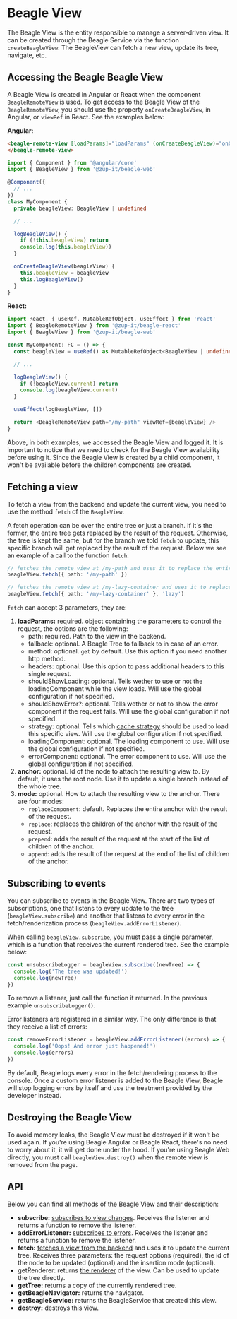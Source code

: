 # Beagle View

The Beagle View is the entity responsible to manage a server-driven view. It can be created through
the Beagle Service via the function `createBeagleView`. The BeagleView can fetch a new view, update
its tree, navigate, etc.

## Accessing the Beagle Beagle View

A Beagle View is created in Angular or React when the component `BeagleRemoteView` is used. To get
access to the Beagle View of the `BeagleRemoteView`, you should use the property
`onCreateBeagleView`, in Angular, or `viewRef` in React. See the examples below:

**Angular:**
```html
<beagle-remote-view [loadParams]="loadParams" (onCreateBeagleView)="onCreateBeagleView($event)">
</beagle-remote-view>
```
```typescript
import { Component } from '@angular/core'
import { BeagleView } from '@zup-it/beagle-web'

@Component({
  // ...
})
class MyComponent {
  private beagleView: BeagleView | undefined

  // ...

  logBeagleView() {
    if (!this.beagleView) return
    console.log(this.beagleView))
  }

  onCreateBeagleView(beagleView) {
    this.beagleView = beagleView
    this.logBeagleView()
  }
}
```

**React:**
```typescript
import React, { useRef, MutableRefObject, useEffect } from 'react'
import { BeagleRemoteView } from '@zup-it/beagle-react'
import { BeagleView } from '@zup-it/beagle-web'

const MyComponent: FC = () => {
  const beagleView = useRef() as MutableRefObject<BeagleView | undefined>

  // ...

  logBeagleView() {
    if (!beagleView.current) return
    console.log(beagleView.current)
  }

  useEffect(logBeagleView, [])

  return <BeagleRemoteView path="/my-path" viewRef={beagleView} />
}
```

Above, in both examples, we accessed the Beagle View and logged it. It is important to notice that
we need to check for the Beagle View availability before using it. Since the Beagle View is created
by a child component, it won't be available before the children components are created.

## Fetching a view

To fetch a view from the backend and update the current view, you need to use the method `fetch` of
the `BeagleView`.

A fetch operation can be over the entire tree or just a branch. If it's the former, the entire tree
gets replaced by the result of the request. Otherwise, the tree is kept the same, but for the branch
we told `fetch` to update, this specific branch will get replaced by the result of the request.
Below we see an example of a call to the function `fetch`:

```typescript
// fetches the remote view at /my-path and uses it to replace the entire current view
beagleView.fetch({ path: '/my-path' })

// fetches the remote view at /my-lazy-container and uses it to replace the component with id 'lazy'
beagleView.fetch({ path: '/my-lazy-container' }, 'lazy')
```

`fetch` can accept 3 parameters, they are:

1. **loadParams:** required. object containing the parameters to control the request, the options
are the following:
    - path: required. Path to the view in the backend.
    - fallback: optional. A Beagle Tree to fallback to in case of an error.
    - method: optional. `get` by default. Use this option if you need another http method.
    - headers: optional. Use this option to pass additional headers to this single request.
    - shouldShowLoading: optional. Tells wether to use or not the loadingComponent while the view
    loads. Will use the global configuration if not specified.
    - shouldShowError?: optional. Tells wether or not to show the error component if the request
    fails. Will use the global configuration if not specified.
    - strategy: optional. Tells which
    [cache strategy](https://docs.usebeagle.io/resources/customization/beagle-para-web/cache-strategy)
    should be used to load this specific view. Will use the global configuration if not specified.
    - loadingComponent: optional. The loading component to use. Will use the global configuration if
    not specified.
    - errorComponent: optional. The error component to use. Will use the global configuration if not
    specified.
2. **anchor:** optional. Id of the node to attach the resulting view to. By default, it uses the
root node. Use it to update a single branch instead of the whole tree.
3. **mode:** optional. How to attach the resulting view to the anchor. There are four modes:
    - `replaceComponent`: default. Replaces the entire anchor with the result of the request.
    - `replace`: replaces the children of the anchor with the result of the request.
    - `prepend`: adds the result of the request at the start of the list of children of the anchor.
    - `append`: adds the result of the request at the end of the list of children of the anchor.

## Subscribing to events

You can subscribe to events in the Beagle View. There are two types of subscriptions, one that
listens to every update to the tree (`beagleView.subscribe`) and another that listens to every error
in the fetch/renderization process (`beagleView.addErrorListener`).

When calling `beagleView.subscribe`, you must pass a single parameter, which is a function that
receives the current rendered tree. See the example below:

```typescript
const unsubscribeLogger = beagleView.subscribe((newTree) => {
  console.log('The tree was updated!')
  console.log(newTree)
})
```

To remove a listener, just call the function it returned. In the previous example
`unsubscribeLogger()`.

Error listeners are registered in a similar way. The only difference is that they receive a list of
errors:

```typescript
const removeErrorListener = beagleView.addErrorListener((errors) => {
  console.log('Oops! And error just happened!')
  console.log(errors)
})
```

By default, Beagle logs every error in the fetch/rendering process to the console. Once a custom
error listener is added to the Beagle View, Beagle will stop logging errors by itself and use the
treatment provided by the developer instead.

## Destroying the Beagle View

To avoid memory leaks, the Beagle View must be destroyed if it won't be used again. If you're using
Beagle Angular or Beagle React, there's no need to worry about it, it will get done under the hood.
If you're using Beagle Web directly, you must call `beagleView.destroy()` when the remote view
is removed from the page.

## API

Below you can find all methods of the Beagle View and their description:

- **subscribe:** [subscribes to view changes](#Subscribing-to-events). Receives the listener and
returns a function to remove the listener.
- **addErrorListener:** [subscribes to errors](#Subscribing-to-events). Receives the listener and
returns a function to remove the listener.
- **fetch:** [fetches a view from the backend](#Fetching-a-view) and uses it to update the current
tree. Receives three parameters: the request options (required), the id of the node to be updated
(optional) and the insertion mode (optional).
- getRenderer: returns [the renderer](renderization.md#The-Renderer-API) of the view. Can be used
to update the tree directly.
- **getTree:** returns a copy of the currently rendered tree.
- **getBeagleNavigator:** returns the navigator.
- **getBeagleService:** returns the BeagleService that created this view.
- **destroy:** destroys this view.
